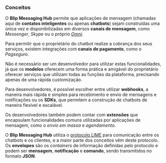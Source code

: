 ### Conceitos

O **Blip Messaging Hub** permite que aplicações de mensagem (chamadas aqui de **contatos inteligentes** ou apenas **chatbots**) sejam construídas uma única vez e disponibilizadas em diversos **canais de mensagem**, como *Messenger*, *Skype* ou o próprio [*Omni*](https://play.google.com/store/apps/details?id=net.take.omni).

Para permitir que o proprietário do chatbot realize a cobrança dos seus serviços, existem integrações com **canais de pagamento**, como o *Pagseguro*.

Não é necessário ser um desenvolvedor para utilizar estas funcionalidades, já que os **modelos** oferecem uma forma prática e amigável do proprietário oferecer serviços que utilizam todas as funções da plataforma, precisando apenas de uma rápida customização.

Para desenvolvedores, é possível escolher entre utilizar **webhooks**, a maneira mais rápida e simples para recebimento e envio de mensagens e notificações ou os **SDKs**, que permitem a construção de chatbots de maneira flexível e escalável.

Os desenvolvedores também podem contar com **extensões** que encapsulam funcionalidades comuns utilizadas por aplicações de mensagem, como o *envio em massa* e *agendamento*.

O **Blip Messaging Hub** utiliza o [protocolo LIME](http://limeprotocol.org) para comunicação entre os chatbots e os clientes, e a maior parte dos conceitos vêm deste protocolo. Os **envelopes** são os *containers* de informação definidas pelo protocolo e podem ser **mensagem**, **notificação** e **comando**, sendo transmitidos no formato **JSON**.

